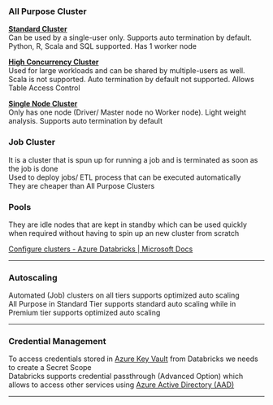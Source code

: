 ### All Purpose Cluster

**<u>Standard Cluster</u>**  
Can be used by a single-user only. Supports auto termination by default. Python, R, Scala and SQL supported. Has 1 worker node

**<u>High Concurrency Cluster</u>**  
Used for large workloads and can be shared by multiple-users as well. Scala is not supported. Auto termination by default not supported. Allows Table Access Control

**<u>Single Node Cluster</u>**  
Only has one node (Driver/ Master node no Worker node). Light weight analysis. Supports auto termination by default

### Job Cluster

It is a cluster that is spun up for running a job and is terminated as soon as the job is done  
Used to deploy jobs/ ETL process that can be executed automatically  
They are cheaper than All Purpose Clusters

### Pools

They are idle nodes that are kept in standby which can be used quickly when required without having to spin up an new cluster from scratch

[Configure clusters - Azure Databricks | Microsoft Docs](https://docs.microsoft.com/en-us/azure/databricks/clusters/configure)

---

### Autoscaling

Automated (Job) clusters on all tiers supports optimized auto scaling  
All Purpose in Standard Tier supports standard auto scaling while in Premium tier supports optimized auto scaling

---

### Credential Management

To access credentials stored in [Azure Key Vault](../../Cloud%20Service%20Providers/Azure/Azure%20Security%20Services/Azure%20Key%20Vault.md) from Databricks we needs to create a Secret Scope  
Databricks supports credential passthrough (Advanced Option) which allows to access other services using [Azure Active Directory (AAD)](../../Cloud%20Service%20Providers/Azure/Azure%20Security%20Services/Azure%20Active%20Directory%20%28AAD%29.md)

---
